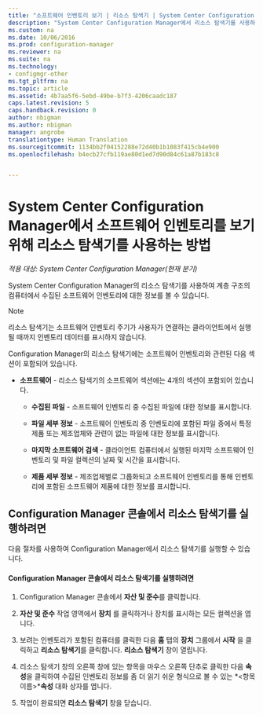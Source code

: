 ```yaml
---
title: "소프트웨어 인벤토리 보기 | 리소스 탐색기 | System Center Configuration Manager"
description: "System Center Configuration Manager에서 리소스 탐색기를 사용하여 소프트웨어 인벤토리를 볼 수 있습니다."
ms.custom: na
ms.date: 10/06/2016
ms.prod: configuration-manager
ms.reviewer: na
ms.suite: na
ms.technology:
- configmgr-other
ms.tgt_pltfrm: na
ms.topic: article
ms.assetid: 4b7aa5f6-5ebd-49be-b7f3-4206caadc187
caps.latest.revision: 5
caps.handback.revision: 0
author: nbigman
ms.author: nbigman
manager: angrobe
translationtype: Human Translation
ms.sourcegitcommit: 1134bb2f04152288e72d40b1b1083f415cb4e900
ms.openlocfilehash: b4ecb27cfb119ae80d1ed7d90d84c61a87b183c8


---
```

# <a name="how-to-use-resource-explorer-to-view-software-inventory-in-system-center-configuration-manager"></a>System Center Configuration Manager에서 소프트웨어 인벤토리를 보기 위해 리소스 탐색기를 사용하는 방법

*적용 대상: System Center Configuration Manager(현재 분기)*

System Center Configuration Manager의 리소스 탐색기를 사용하여 계층 구조의 컴퓨터에서 수집된 소프트웨어 인벤토리에 대한 정보를 볼 수 있습니다.  

> [!NOTE]  
>  리소스 탐색기는 소프트웨어 인벤토리 주기가 사용자가 연결하는 클라이언트에서 실행될 때까지 인벤토리 데이터를 표시하지 않습니다.  

 Configuration Manager의 리소스 탐색기에는 소프트웨어 인벤토리와 관련된 다음 섹션이 포함되어 있습니다.  

-   **소프트웨어** - 리소스 탐색기의 소프트웨어 섹션에는 4개의 섹션이 포함되어 있습니다.  

    -   **수집된 파일** - 소프트웨어 인벤토리 중 수집된 파일에 대한 정보를 표시합니다.  

    -   **파일 세부 정보** - 소프트웨어 인벤토리 중 인벤토리에 포함된 파일 중에서 특정 제품 또는 제조업체와 관련이 없는 파일에 대한 정보를 표시합니다.  

    -   **마지막 소프트웨어 검색** - 클라이언트 컴퓨터에서 실행된 마지막 소프트웨어 인벤토리 및 파일 컬렉션의 날짜 및 시간을 표시합니다.  

    -   **제품 세부 정보** - 제조업체별로 그룹화되고 소프트웨어 인벤토리를 통해 인벤토리에 포함된 소프트웨어 제품에 대한 정보를 표시합니다.  

## <a name="to-run-resource-explorer-from-the-configuration-manager-console"></a>Configuration Manager 콘솔에서 리소스 탐색기를 실행하려면  
 다음 절차를 사용하여 Configuration Manager에서 리소스 탐색기를 실행할 수 있습니다.  

#### <a name="to-run-resource-explorer-from-the-configuration-manager-console"></a>Configuration Manager 콘솔에서 리소스 탐색기를 실행하려면  

1.  Configuration Manager 콘솔에서 **자산 및 준수**를 클릭합니다.  

2.  **자산 및 준수** 작업 영역에서 **장치** 를 클릭하거나 장치를 표시하는 모든 컬렉션을 엽니다.  

3.  보려는 인벤토리가 포함된 컴퓨터를 클릭한 다음 **홈** 탭의 **장치** 그룹에서 **시작** 을 클릭하고 **리소스 탐색기**를 클릭합니다. **리소스 탐색기** 창이 열립니다.  

4.  리소스 탐색기 창의 오른쪽 창에 있는 항목을 마우스 오른쪽 단추로 클릭한 다음 **속성**을 클릭하여 수집된 인벤토리 정보를 좀 더 읽기 쉬운 형식으로 볼 수 있는 *<항목 이름\>***속성** 대화 상자를 엽니다.  

5.  작업이 완료되면 **리소스 탐색기** 창을 닫습니다.  



<!--HONumber=Nov16_HO1-->


